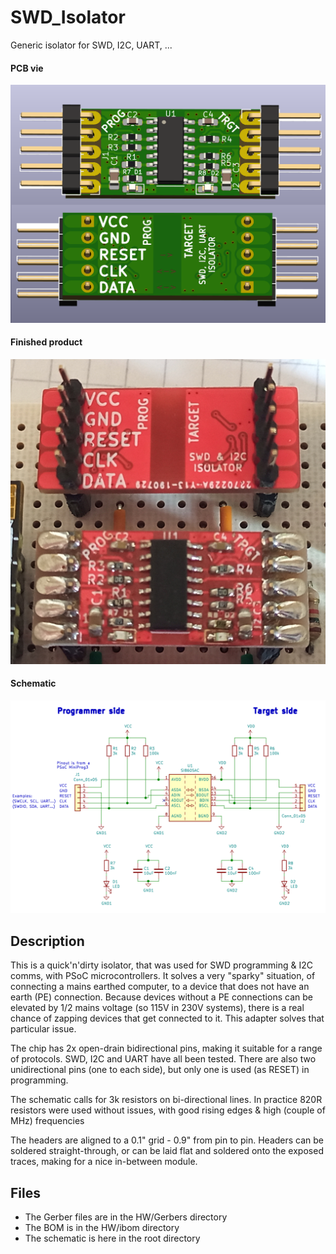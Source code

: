 # SWD_Isolator
Generic isolator for SWD, I2C, UART, ...

#### PCB vie
![alt text](Pictures/Render.png "PCB view")

#### Finished product
![alt text](Pictures/Soldered.jpg "Finished product")

#### Schematic
![alt text](Pictures/Schematic.png "Schematic")

## Description
This is a quick'n'dirty isolator, that was used for SWD programming & I2C comms, with PSoC microcontrollers.
It solves a very "sparky" situation, of connecting a mains earthed computer, to a device that does not have an earth (PE) connection. Because devices without a PE connections can be elevated by 1/2 mains voltage (so 115V in 230V systems), there is a real chance of zapping devices that get connected to it. This adapter solves that particular issue.

The chip has 2x open-drain bidirectional pins, making it suitable for a range of protocols. SWD, I2C and UART have all been tested.
There are also two unidirectional pins (one to each side), but only one is used (as RESET) in programming.

The schematic calls for 3k resistors on bi-directional lines. In practice 820R resistors were used without issues, with good rising edges & high (couple of MHz) frequencies

The headers are aligned to a 0.1" grid - 0.9" from pin to pin.
Headers can be soldered straight-through, or can be laid flat and soldered onto the exposed traces, making for a nice in-between module.


## Files
* The Gerber files are in the HW/Gerbers directory
* The BOM is in the HW/ibom directory
* The schematic is here in the root directory